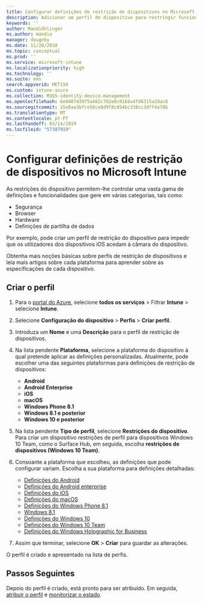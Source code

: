 ```yaml
---
title: Configurar definições de restrição de dispositivos no Microsoft Intune – Azure | Microsoft Docs
description: Adicionar um perfil de dispositivo para restringir funcionalidades em dispositivos Android, macOS, iOS, Windows Phone e com o Windows 10 no Microsoft Intune
keywords: ''
author: MandiOhlinger
ms.author: mandia
manager: dougeby
ms.date: 11/20/2018
ms.topic: conceptual
ms.prod: ''
ms.service: microsoft-intune
ms.localizationpriority: high
ms.technology: ''
ms.suite: ems
search.appverid: MET150
ms.custom: intune-azure
ms.collection: M365-identity-device-management
ms.openlocfilehash: 6e040743975a482c702e0c0168a4fd6315a2dac8
ms.sourcegitcommit: 25e6aa3bfce58ce8d9f8c054bc338cc3dff4a78b
ms.translationtype: MT
ms.contentlocale: pt-PT
ms.lasthandoff: 03/14/2019
ms.locfileid: "57387919"
---
```

# <a name="configure-device-restriction-settings-in-microsoft-intune"></a>Configurar definições de restrição de dispositivos no Microsoft Intune

As restrições do dispositivo permitem-lhe controlar uma vasta gama de definições e funcionalidades que gere em várias categorias, tais como:
- Segurança
- Browser
- Hardware
- Definições de partilha de dados

Por exemplo, pode criar um perfil de restrição do dispositivo para impedir que os utilizadores dos dispositivos iOS acedam à câmara do dispositivo.

Obtenha mais noções básicas sobre perfis de restrição de dispositivos e leia mais artigos sobre cada plataforma para aprender sobre as especificações de cada dispositivo.

## <a name="create-the-profile"></a>Criar o perfil

1. Para o [portal do Azure](https://portal.azure.com), selecione **todos os serviços** > Filtrar **Intune** > selecione **Intune**.
2. Selecione **Configuração do dispositivo** > **Perfis** > **Criar perfil**.
3. Introduza um **Nome** e uma **Descrição** para o perfil de restrição de dispositivos.
4. Na lista pendente **Plataforma**, selecione a plataforma do dispositivo à qual pretende aplicar as definições personalizadas. Atualmente, pode escolher uma das seguintes plataformas para definições de restrição de dispositivos:

    - **Android**
    - **Android Enterprise**
    - **iOS**
    - **macOS**
    - **Windows Phone 8.1**
    - **Windows 8.1 e posterior**
    - **Windows 10 e posterior**

5. Na lista pendente **Tipo de perfil**, selecione **Restrições do dispositivo**. Para criar um dispositivo restrições de perfil para dispositivos Windows 10 Team, como o Surface Hub, em seguida, escolha **restrições de dispositivos (Windows 10 Team)**.
6. Consoante a plataforma que escolheu, as definições que pode configurar variam. Escolha a sua plataforma para definições detalhadas:

    - [Definições do Android](device-restrictions-android.md)
    - [Definições do Android enterprise](device-restrictions-android-for-work.md)
    - [Definições do iOS](device-restrictions-ios.md)
    - [Definições do macOS](device-restrictions-macos.md)
    - [Definições do Windows Phone 8.1](device-restrictions-windows-phone-8-1.md)
    - [Windows 8.1](device-restrictions-windows-8-1.md)
    - [Definições do Windows 10](device-restrictions-windows-10.md)
    - [Definições do Windows 10 Team](device-restrictions-windows-10-teams.md)
    - [Definições do Windows Holographic for Business](device-restrictions-windows-holographic.md)

7. Assim que terminar, selecione **OK** > **Criar** para guardar as alterações.

O perfil é criado e apresentado na lista de perfis.

## <a name="next-steps"></a>Passos Seguintes

Depois do perfil é criado, está pronto para ser atribuído. Em seguida, [atribuir o perfil](device-profile-assign.md) e [monitorizar o estado](device-profile-monitor.md).

<!--  Removing image as part of design review; retaining source until we known the disposition.

## Example of device restriction settings

In this high-level example, you'll create a device restriction policy that blocks the use of the built-in camera app on Android devices.

![How to disable the camera on Android devices](./media/disable-android-camera.png)

-->
